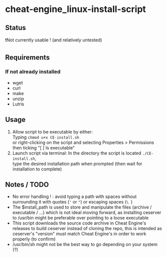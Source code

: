 # cheat-engine_linux-install-script

## Status

❗Not currently usable ! (and relatively untested)

## Requirements

### If not already installed

- wget
- curl
- make
- unzip
- Lutris

## Usage

1. Allow script to be executable by either:  
  Typing `chmod u+x CE-install.sh`  
  or right-clicking on the script and selecting Properties > Permissions then ticking "[ ] Is executable"
2. Launch script via terminal:
  In the directory the script is located `./CE-install.sh`,  
  type the desired installation path when prompted (then wait for installation to complete)

## Notes / TODO

- No error handling ! : avoid typing a path with spaces without surrounding it with quotes (`'` or `"`) or escaping spaces (`\ `)  
- The $install_path is used to store and manipulate the files (archive / executable / ...) which is not ideal moving forward, as installing ceserver to /usr/bin might be preferable over pointing to a loose executable  
- This script downloads the source code archive in Cheat Engine's releases to build ceserver instead of cloning the repo, this is intended as ceserver's "version" must match Cheat Engine's in order to work properly (to confirm)  
- /usr/bin/sh might not be the best way to go depending on your system (?)
